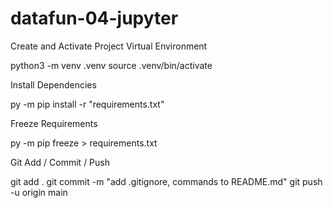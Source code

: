 # datafun-04-jupyter
Create and Activate Project Virtual Environment

python3 -m venv .venv 
source .venv/bin/activate

Install Dependencies

py -m pip install -r "requirements.txt"

Freeze Requirements

py -m pip freeze > requirements.txt

Git Add / Commit / Push

git add . 
git commit -m "add .gitignore, commands to README.md" 
git push -u origin main